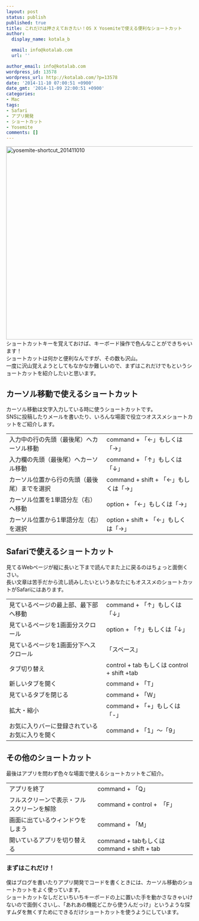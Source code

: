 ```yaml
---
layout: post
status: publish
published: true
title: これだけは押さえておきたい！OS X Yosemiteで使える便利なショートカット
author:
  display_name: kotala_b

  email: info@kotalab.com
  url: ''

author_email: info@kotalab.com
wordpress_id: 13578
wordpress_url: http://kotalab.com/?p=13578
date: '2014-11-10 07:00:51 +0900'
date_gmt: '2014-11-09 22:00:51 +0900'
categories:
- Mac
tags:
- Safari
- アプリ開発
- ショートカット
- Yosemite
comments: []
---
```

<p><img src="http://kotalab.com/wp-content/uploads/yosemite-shortcut_201411010-780x520.jpg" alt="yosemite-shortcut_201411010" width="780" height="520" class="aligncenter size-large wp-image-13582" /><br />
ショートカットキーを覚えておけば、キーボード操作で色んなことができちゃいます！<br />
ショートカットは何かと便利なんですが、その数も沢山。<br />
一度に沢山覚えようとしてもなかなか難しいので、まずはこれだけでもというショートカットを紹介したいと思います。<br />
<!--more--></p>
<h2>カーソル移動で使えるショートカット</h2>
<p>カーソル移動は文字入力している時に使うショートカットです。<br />
SNSに投稿したりメールを書いたり、いろんな場面で役立つオススメショートカットをご紹介します。</p>
<table>
<tr>
<td>入力中の行の先頭（最後尾）へカーソル移動</td>
<td>command + 「&larr;」もしくは「&rarr;」</td>
</tr>
<tr>
<td>入力欄の先頭（最後尾）へカーソル移動</td>
<td>command + 「&uarr;」もしくは「&darr;」</td>
</tr>
<tr>
<td>カーソル位置から行の先頭（最後尾）までを選択</td>
<td>command + shift + 「&larr;」もしくは「&rarr;」</td>
</tr>
<tr>
<td>カーソル位置を1単語分左（右）へ移動</td>
<td>option + 「&larr;」もしくは「&rarr;」</td>
</tr>
<tr>
<td>カーソル位置から1単語分左（右）を選択</td>
<td>option + shift + 「&larr;」もしくは「&rarr;」</td>
</tr>
</table>
<h2>Safariで使えるショートカット</h2>
<p>見てるWebページが縦に長いと下まで読んでまた上に戻るのはちょっと面倒くさい。<br />
長い文章は苦手だから流し読みしたいというあなたにもオススメのショートカットがSafariにはあります。</p>
<table>
<tr>
<td>見ているページの最上部、最下部へ移動</td>
<td>command + 「&uarr;」もしくは「&darr;」</td>
</tr>
<tr>
<td>見ているページを1画面分スクロール</td>
<td>option + 「&uarr;」もしくは「&darr;」</td>
</tr>
<tr>
<td>見ているページを1画面分下へスクロール</td>
<td>「スペース」</td>
</tr>
<tr>
<td>タブ切り替え</td>
<td>control + tab もしくは control + shift +tab</td>
</tr>
<tr>
<td>新しいタブを開く</td>
<td>command + 「T」</td>
</tr>
<tr>
<td>見ているタブを閉じる</td>
<td>command + 「W」</td>
</tr>
<tr>
<td>拡大・縮小</td>
<td>command + 「+」もしくは「-」</td>
</tr>
<tr>
<td>お気に入りバーに登録されているお気に入りを開く</td>
<td>command + 「1」〜「9」</td>
</tr>
</table>
<h2>その他のショートカット</h2>
<p>最後はアプリを問わず色々な場面で使えるショートカットをご紹介。</p>
<table>
<tr>
<td>アプリを終了</td>
<td>command + 「Q」</td>
</tr>
<tr>
<td>フルスクリーンで表示・フルスクリーンを解除</td>
<td>command + control +　「F」</td>
</tr>
<tr>
<td>画面に出ているウィンドウをしまう</td>
<td>command + 「M」</td>
</tr>
<tr>
<td>開いているアプリを切り替える</td>
<td>command + tabもしくはcommand + shift + tab</td>
</tr>
</table>
<h3>まずはこれだけ！</h3>
<p>僕はブログを書いたりアプリ開発でコードを書くときには、カーソル移動のショートカットをよく使っています。<br />
ショートカットなしだといちいちキーボードの上に置いた手を動かさなきゃいけないので面倒くさいし、「あれあの機能どこから使うんだっけ」というような探すムダを無くすためにできるだけショートカットを使うようにしています。</p>
